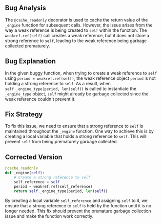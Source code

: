 ## Bug Analysis
The `@cache_readonly` decorator is used to cache the return value of the `_engine` function for subsequent calls. However, the issue arises from the way a weak reference is being created to `self` within the function. The `weakref.ref(self)` call creates a weak reference, but it does not store a strong reference to `self`, leading to the weak reference being garbage collected prematurely.

## Bug Explanation
In the given buggy function, when trying to create a weak reference to `self` using `period = weakref.ref(self)`, the weak reference object `period` is not holding a strong reference to `self`. As a result, when `self._engine_type(period, len(self))` is called to instantiate the `_engine_type` object, `self` might already be garbage collected since the weak reference couldn't prevent it.

## Fix Strategy
To fix this issue, we need to ensure that a strong reference to `self` is maintained throughout the `_engine` function. One way to achieve this is by creating a local variable that holds a strong reference to `self`. This will prevent `self` from being prematurely garbage collected.

## Corrected Version

```python
@cache_readonly
def _engine(self):
    # Create a strong reference to self
    self_reference = self
    period = weakref.ref(self_reference)
    return self._engine_type(period, len(self))
```

By creating a local variable `self_reference` and assigning `self` to it, we ensure that a strong reference to `self` is held by the function until it is no longer needed. This fix should prevent the premature garbage collection issue and make the function work correctly.
